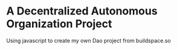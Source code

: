 # A Decentralized Autonomous Organization Project

Using javascript to create my own Dao project from buildspace.so
